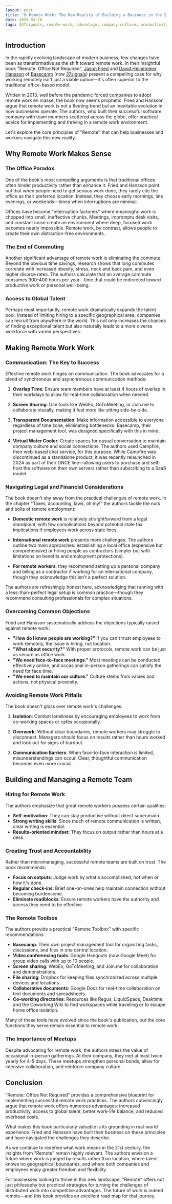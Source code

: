 ```yaml
---
layout: post
title: "🌐 Remote Work: The New Reality of Building a Business in the 21st Century"
date: 2025-03-26
tags: [37signals, remote-work, advantage, company-culture, productivity, best-practices, decision-making, onboarding]
---
```

<!--more-->

## Introduction

In the rapidly evolving landscape of modern business, few changes have been as transformative as the shift toward remote work. In their insightful book "Remote: Office Not Required", [Jason Fried](https://world.hey.com/jason) and [David Heinemeier Hansson](https://world.hey.com/david) of [Basecamp](https://en.wikipedia.org/w/index.php?title=Basecamp_(company)&redirect=no) (now [37signals](https://en.wikipedia.org/wiki/37signals)) present a compelling case for why working remotely isn't just a viable option—it's often superior to the traditional office-based model.

Written in 2013, well before the pandemic forced companies to adopt remote work en masse, the book now seems prophetic. Fried and Hansson argue that remote work is not a fleeting trend but an inevitable evolution in how businesses operate. The authors, who built their successful software company with team members scattered across the globe, offer practical advice for implementing and thriving in a remote work environment.

Let's explore the core principles of "Remote" that can help businesses and workers navigate this new reality.

## Why Remote Work Makes Sense

### The Office Paradox

One of the book's most compelling arguments is that traditional offices often hinder productivity rather than enhance it. Fried and Hansson point out that when people need to get serious work done, they rarely cite the office as their preferred location. Instead, they choose early mornings, late evenings, or weekends—times when interruptions are minimal.

Offices have become "interruption factories" where meaningful work is chopped into small, ineffective chunks. Meetings, impromptu desk visits, and constant noise create an environment where deep, focused work becomes nearly impossible. Remote work, by contrast, allows people to create their own distraction-free environments.

### The End of Commuting

Another significant advantage of remote work is eliminating the commute. Beyond the obvious time savings, research shows that long commutes correlate with increased obesity, stress, neck and back pain, and even higher divorce rates. The authors calculate that an average commute consumes 300-400 hours per year—time that could be redirected toward productive work or personal well-being.

### Access to Global Talent

Perhaps most importantly, remote work dramatically expands the talent pool. Instead of limiting hiring to a specific geographical area, companies can recruit from anywhere in the world. This not only increases the chances of finding exceptional talent but also naturally leads to a more diverse workforce with varied perspectives.

## Making Remote Work Work

### Communication: The Key to Success

Effective remote work hinges on communication. The book advocates for a blend of synchronous and asynchronous communication methods:

1. **Overlap Time**: Ensure team members have at least 4 hours of overlap in their workdays to allow for real-time collaboration when needed.

2. **Screen Sharing**: Use tools like WebEx, GoToMeeting, or Join.me to collaborate visually, making it feel more like sitting side-by-side.

3. **Transparent Documentation**: Make information accessible to everyone regardless of time zone, eliminating bottlenecks. Basecamp, their project management tool, was designed specifically with this in mind.

4. **Virtual Water Cooler**: Create spaces for casual conversation to maintain company culture and social connections. The authors used Campfire, their web-based chat service, for this purpose. While Campfire was discontinued as a standalone product, it was recently relaunched in 2024 as part of their ONCE line—allowing users to purchase and self-host the software on their own servers rather than subscribing to a SaaS model.

### Navigating Legal and Financial Considerations

The book doesn't shy away from the practical challenges of remote work. In the chapter "Taxes, accounting, laws, oh my!" the authors tackle the nuts and bolts of remote employment:

- **Domestic remote work** is relatively straightforward from a legal standpoint, with few complications beyond potential state tax implications if employees work across state lines.

- **International remote work** presents more challenges. The authors outline two main approaches: establishing a local office (expensive but comprehensive) or hiring people as contractors (simpler but with limitations on benefits and employment protections).

- **For remote workers**, they recommend setting up a personal company and billing as a contractor if working for an international company, though they acknowledge this isn't a perfect solution.

The authors are refreshingly honest here, acknowledging that running with a less-than-perfect legal setup is common practice—though they recommend consulting professionals for complex situations.

### Overcoming Common Objections

Fried and Hansson systematically address the objections typically raised against remote work:

- **"How do I know people are working?"** If you can't trust employees to work remotely, the issue is hiring, not location.
- **"What about security?"** With proper protocols, remote work can be just as secure as office work.
- **"We need face-to-face meetings."** Most meetings can be conducted effectively online, and occasional in-person gatherings can satisfy the need for face time.
- **"We need to maintain our culture."** Culture stems from values and actions, not physical proximity.

### Avoiding Remote Work Pitfalls

The book doesn't gloss over remote work's challenges:

1. **Isolation**: Combat loneliness by encouraging employees to work from co-working spaces or cafés occasionally.

2. **Overwork**: Without clear boundaries, remote workers may struggle to disconnect. Managers should focus on results rather than hours worked and look out for signs of burnout.

3. **Communication Barriers**: When face-to-face interaction is limited, misunderstandings can occur. Clear, thoughtful communication becomes even more crucial.

## Building and Managing a Remote Team

### Hiring for Remote Work

The authors emphasize that great remote workers possess certain qualities:

- **Self-motivation**: They can stay productive without direct supervision.
- **Strong writing skills**: Since much of remote communication is written, clear writing is essential.
- **Results-oriented mindset**: They focus on output rather than hours at a desk.

### Creating Trust and Accountability

Rather than micromanaging, successful remote teams are built on trust. The book recommends:

- **Focus on outputs**: Judge work by what's accomplished, not when or how it's done.
- **Regular check-ins**: Brief one-on-ones help maintain connection without becoming burdensome.
- **Eliminate roadblocks**: Ensure remote workers have the authority and access they need to be effective.

### The Remote Toolbox

The authors provide a practical "Remote Toolbox" with specific recommendations:

- **Basecamp**: Their own project management tool for organizing tasks, discussions, and files in one central location.
- **Video conferencing tools**: Google Hangouts (now Google Meet) for group video calls with up to 10 people.
- **Screen sharing**: WebEx, GoToMeeting, and Join.me for collaboration and demonstrations.
- **File sharing**: Dropbox for keeping files synchronized across multiple devices and locations.
- **Collaborative documents**: Google Docs for real-time collaboration on text documents and spreadsheets.
- **Co-working directories**: Resources like Regus, LiquidSpace, Desktime, and the Coworking Wiki to find workspaces while travelling or to escape home office isolation.

Many of these tools have evolved since the book's publication, but the core functions they serve remain essential to remote work.

### The Importance of Meetups

Despite advocating for remote work, the authors stress the value of occasional in-person gatherings. At their company, they met at least twice yearly for 4-5 days. These meetups strengthen personal bonds, allow for intensive collaboration, and reinforce company culture.

## Conclusion

"Remote: Office Not Required" provides a comprehensive blueprint for implementing successful remote work practices. The authors convincingly argue that remote work offers numerous advantages: increased productivity, access to global talent, better work-life balance, and reduced overhead costs.

What makes this book particularly valuable is its grounding in real-world experience. Fried and Hansson have built their business on these principles and have navigated the challenges they describe.

As we continue to redefine what work means in the 21st century, the insights from "Remote" remain highly relevant. The authors envision a future where work is judged by results rather than location, where talent knows no geographical boundaries, and where both companies and employees enjoy greater freedom and flexibility.

For businesses looking to thrive in this new landscape, "Remote" offers not just philosophy but practical strategies for turning the challenges of distributed work into competitive advantages. The future of work is indeed remote—and this book provides an excellent road map for that journey.
